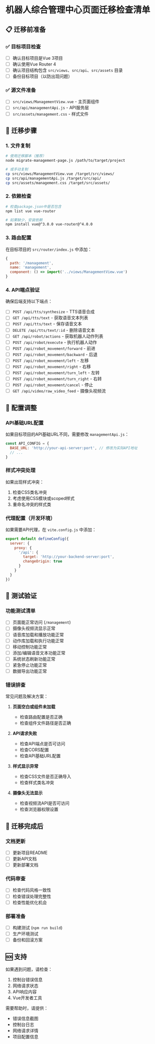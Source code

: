 # 机器人综合管理中心页面迁移检查清单

## 📋 迁移前准备

### ✅ 目标项目检查
- [ ] 确认目标项目是Vue 3项目
- [ ] 确认使用Vue Router 4
- [ ] 确认项目结构包含 `src/views`、`src/api`、`src/assets` 目录
- [ ] 备份目标项目（以防出现问题）

### ✅ 源文件准备
- [ ] `src/views/ManagementView.vue` - 主页面组件
- [ ] `src/api/managementApi.js` - API服务层
- [ ] `src/assets/management.css` - 样式文件

## 🚀 迁移步骤

### 1. 文件复制
```bash
# 使用迁移脚本（推荐）
node migrate-management-page.js /path/to/target/project

# 或手动复制
cp src/views/ManagementView.vue /target/src/views/
cp src/api/managementApi.js /target/src/api/
cp src/assets/management.css /target/src/assets/
```

### 2. 依赖检查
```bash
# 检查package.json中是否包含
npm list vue vue-router

# 如果缺少，安装依赖
npm install vue@^3.0.0 vue-router@^4.0.0
```

### 3. 路由配置
在目标项目的 `src/router/index.js` 中添加：
```javascript
{
  path: '/management',
  name: 'management',
  component: () => import('../views/ManagementView.vue')
}
```

### 4. API端点验证
确保后端支持以下端点：
- [ ] `POST /api/tts/synthesize` - TTS语音合成
- [ ] `GET /api/tts/text` - 获取语音文本列表
- [ ] `POST /api/tts/text` - 保存语音文本
- [ ] `DELETE /api/tts/text/:id` - 删除语音文本
- [ ] `GET /api/robot/actions` - 获取机器人动作列表
- [ ] `POST /api/robot/execute` - 执行机器人动作
- [ ] `POST /api/robot_movement/forward` - 前进
- [ ] `POST /api/robot_movement/backward` - 后退
- [ ] `POST /api/robot_movement/left` - 左移
- [ ] `POST /api/robot_movement/right` - 右移
- [ ] `POST /api/robot_movement/turn_left` - 左转
- [ ] `POST /api/robot_movement/turn_right` - 右转
- [ ] `POST /api/robot_movement/cancel` - 停止
- [ ] `GET /api/video/raw_video_feed` - 摄像头视频流

## 🔧 配置调整

### API基础URL配置
如果目标项目的API基础URL不同，需要修改 `managementApi.js`：
```javascript
const API_CONFIG = {
  BASE_URL: 'http://your-api-server:port', // 修改为实际API地址
  // ...
}
```

### 样式冲突处理
如果出现样式冲突：
1. 检查CSS类名冲突
2. 考虑使用CSS模块或scoped样式
3. 重命名冲突的样式类

### 代理配置（开发环境）
如果需要API代理，在 `vite.config.js` 中添加：
```javascript
export default defineConfig({
  server: {
    proxy: {
      '/api': {
        target: 'http://your-backend-server:port',
        changeOrigin: true
      }
    }
  }
})
```

## 🧪 测试验证

### 功能测试清单
- [ ] 页面能正常访问 (`/management`)
- [ ] 摄像头视频流显示正常
- [ ] 语音库加载和播放功能正常
- [ ] 动作库加载和执行功能正常
- [ ] 移动控制功能正常
- [ ] 添加/编辑语音文本功能正常
- [ ] 系统状态刷新功能正常
- [ ] 紧急停止功能正常
- [ ] 数据导出功能正常

### 错误排查
常见问题及解决方案：

1. **页面空白或组件未加载**
   - 检查路由配置是否正确
   - 检查组件文件路径是否正确

2. **API请求失败**
   - 检查API端点是否可访问
   - 检查CORS配置
   - 检查API基础URL配置

3. **样式显示异常**
   - 检查CSS文件是否正确导入
   - 检查样式类名冲突

4. **摄像头无法显示**
   - 检查视频流API是否可访问
   - 检查浏览器权限设置

## 📝 迁移完成后

### 文档更新
- [ ] 更新项目README
- [ ] 更新API文档
- [ ] 更新部署文档

### 代码审查
- [ ] 检查代码风格一致性
- [ ] 检查错误处理完整性
- [ ] 检查性能优化机会

### 部署准备
- [ ] 构建测试 (`npm run build`)
- [ ] 生产环境测试
- [ ] 备份和回滚方案

## 🆘 支持

如果遇到问题，请检查：
1. 控制台错误信息
2. 网络请求状态
3. API响应内容
4. Vue开发者工具

需要帮助时，请提供：
- 错误信息截图
- 控制台日志
- 网络请求详情
- 项目配置信息

